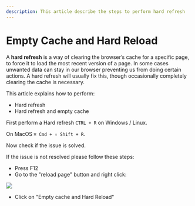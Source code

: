 ```yaml
---
description: This article describe the steps to perform hard refresh
---
```


# Empty Cache and Hard Reload

A **hard refresh** is a way of clearing the browser’s cache for a specific page, to force it to load the most recent version of a page. In some cases unwanted data can stay in our browser preventing us from doing certain actions. A hard refresh will usually fix this, though occasionally completely clearing the cache is necessary.

This article explains how to perform:

* Hard refresh
* Hard refresh and empty cache

First perform a Hard refresh `CTRL + R` on Windows / Linux.

On MacOS `⌘ Cmd + ⇧ Shift + R`.

Now check if the issue is solved.

If the issue is not resolved please follow these steps:

* Press F12
* Go to the "reload page" button and right click:

![](https://downloads.intercomcdn.com/i/o/377111132/2e9aaa15f6a6c6a2a58bfeac/chrome\_qhgK17QOF4.png)

* Click on "Empty cache and Hard Reload"
